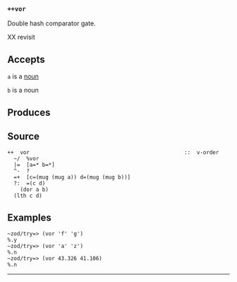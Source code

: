 ### `++vor`

Double hash comparator gate.

XX revisit

Accepts
-------

`a` is a [noun]()

`b` is a noun

Produces
-------

Source
------

    ++  vor                                                 ::  v-order
      ~/  %vor
      |=  [a=* b=*]
      ^-  ?
      =+  [c=(mug (mug a)) d=(mug (mug b))]
      ?:  =(c d)
        (dor a b)
      (lth c d)

Examples
--------

    ~zod/try=> (vor 'f' 'g')
    %.y
    ~zod/try=> (vor 'a' 'z')
    %.n
    ~zod/try=> (vor 43.326 41.106)
    %.n



***
